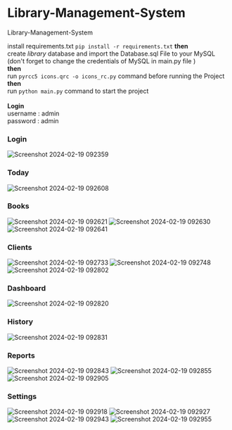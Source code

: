 # Library-Management-System
Library-Management-System

install requirements.txt
`pip install -r requirements.txt`
**then** <br>
create *library* database and import the Database.sql File to your MySQL (don't forget to change the credentials of MySQL in main.py file )<br>
**then** <br>
run `pyrcc5 icons.qrc -o icons_rc.py` command before running the Project <br>
**then** <br>
run `python main.py` command to start the project
<br><br>
**Login** <br>
username : admin <br>
password : admin


### Login
![Screenshot 2024-02-19 092359](https://github.com/Mahmoud-A-Noor/Library-Management-System/assets/59361888/8d8bfe68-1c9a-4df0-8dc8-9c64b13af7ae)

### Today
![Screenshot 2024-02-19 092608](https://github.com/Mahmoud-A-Noor/Library-Management-System/assets/59361888/d627c7fe-ef70-421f-83f0-16c095a3fd40)

### Books
![Screenshot 2024-02-19 092621](https://github.com/Mahmoud-A-Noor/Library-Management-System/assets/59361888/901c50a4-9f26-4755-842d-0e2deee37108)
![Screenshot 2024-02-19 092630](https://github.com/Mahmoud-A-Noor/Library-Management-System/assets/59361888/c0e2d740-b203-436b-a22e-c3b5157f66ba)
![Screenshot 2024-02-19 092641](https://github.com/Mahmoud-A-Noor/Library-Management-System/assets/59361888/f2698293-2cd6-4fb9-a8da-60b66b741b32)

### Clients
![Screenshot 2024-02-19 092733](https://github.com/Mahmoud-A-Noor/Library-Management-System/assets/59361888/4d8a63f2-5c72-4f4a-bbaf-29729417b777)
![Screenshot 2024-02-19 092748](https://github.com/Mahmoud-A-Noor/Library-Management-System/assets/59361888/310af2cf-3d91-4d32-b206-6d999de3e0e5)
![Screenshot 2024-02-19 092802](https://github.com/Mahmoud-A-Noor/Library-Management-System/assets/59361888/b6e02d44-628c-4ccd-b05c-e88f3ea86234)

### Dashboard
![Screenshot 2024-02-19 092820](https://github.com/Mahmoud-A-Noor/Library-Management-System/assets/59361888/b6a7e609-b3fe-41e3-82f8-381cb34476e6)

### History
![Screenshot 2024-02-19 092831](https://github.com/Mahmoud-A-Noor/Library-Management-System/assets/59361888/02c2873f-7f71-4acd-ad34-21174341e944)

### Reports
![Screenshot 2024-02-19 092843](https://github.com/Mahmoud-A-Noor/Library-Management-System/assets/59361888/48d25ca1-84d7-4ba0-ba52-5efc6817154b)
![Screenshot 2024-02-19 092855](https://github.com/Mahmoud-A-Noor/Library-Management-System/assets/59361888/cd490813-cbd2-42ca-897f-fa3ca56ac8a7)
![Screenshot 2024-02-19 092905](https://github.com/Mahmoud-A-Noor/Library-Management-System/assets/59361888/40a8cfce-1c96-47e7-82c6-e06df3ce5943)

### Settings
![Screenshot 2024-02-19 092918](https://github.com/Mahmoud-A-Noor/Library-Management-System/assets/59361888/8dff9899-5dc0-4bc5-928d-303a5846d9da)
![Screenshot 2024-02-19 092927](https://github.com/Mahmoud-A-Noor/Library-Management-System/assets/59361888/117a243b-ea06-4e1f-99d9-0bb602dd3ea6)
![Screenshot 2024-02-19 092943](https://github.com/Mahmoud-A-Noor/Library-Management-System/assets/59361888/211b1968-c5e6-47f7-ad86-d5ac4babb7ff)
![Screenshot 2024-02-19 092955](https://github.com/Mahmoud-A-Noor/Library-Management-System/assets/59361888/2d17a2f0-be73-42cb-9e62-547015bc545b)







